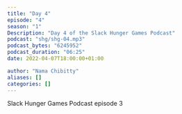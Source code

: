 ```yaml
---
title: "Day 4"
episode: "4"
season: "1"
Description: "Day 4 of the Slack Hunger Games Podcast"
podcast: "shg/shg-04.mp3"
podcast_bytes: "6245952"
podcast_duration: "06:25"
date: 2022-04-07T18:00:00+01:00

author: "Nama Chibitty"
aliases: []
categories: []
---
```


Slack Hunger Games Podcast episode 3